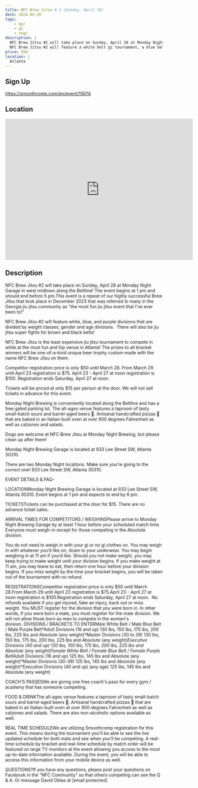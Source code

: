 ```yaml
---
title: NFC Brew Jitsu # 2 (Sunday, April 28)
date: 2024-04-28
tags:
    - Apr
    - gi 
    - nogi 
description: |
  NFC Brew Jitsu #2 will take place on Sunday, April 28 at Monday Night Garage in west midtown along the Beltline!
  NFC Brew Jitsu #2 will feature a white belt gi tournament, a blue belt gi tournament, a purple belt gi tournament along with jiu jitsu super fights! The event will be open to men and women
price: $50
location: |
  Atlanta
---
```

## Sign Up
https://smoothcomp.com/en/event/15674

## Location
<iframe src="https://www.google.com/maps/embed?pb=!1m18!1m12!1m3!1d12345.6789!2d-84.4169943!3d33.7289883!2m3!1f0!2f0!3f0!3m2!1i1024!2i768!4f13.1!3m3!1m2!1s0x0%3A0x0!2z33.7289883!5e0!3m2!1sen!2sus!4v1234567890" width="600" height="450" style="border:0;" allowfullscreen="" loading="lazy"></iframe>

## Description
NFC Brew Jitsu #2 will take place on Sunday, April 28 at Monday Night Garage in west midtown along the Beltline! The event begins at 1 pm and should end before 5 pm.This event is a repeat of our highly successful Brew Jitsu that took place in December 2023 that was referred to many in the Georgia jiu jitsu community as "the most fun jiu jitsu event that I've ever been to!"


NFC Brew Jitsu #2 will feature white, blue, and purple divisions that are divided by weight classes, gender and age divisions.  There will also be jiu jitsu super fights for brown and black belts! 


NFC Brew Jitsu is the least expensive jiu jitsu tournament to compete in while at the most fun and hip venue in Atlanta! The prizes to all bracket winners will be one-of-a-kind unique beer trophy custom made with the name NFC Brew Jitsu on them. 


Competitor registration price is only $50 until March 28. From March 29 until April 23 registration is $75. April 23 - April 27 at noon registration is $100. Registration ends Saturday, April 27 at noon.


Tickets will be priced at only $15 per person at the door. We will not sell tickets in advance for this event. 


Monday Night Brewing is conveniently located along the Beltline and has a free gated parking lot. The all-ages venue features a taproom of tasty small-batch sours and barrel-aged beers 🍺. Artisanal handcrafted pizzas 🍕 that are baked in an Italian-built oven at over 900 degrees Fahrenheit as well as calzones and salads. 


Dogs are welcome at NFC Brew Jitsu at Monday Night Brewing, but please clean up after them!


Monday Night Brewing Garage is located at 933 Lee Street SW, Atlanta 30310.  


There are two Monday Night locations. Make sure you're going to the correct one! 933 Lee Street SW, Atlanta 30310.


EVENT DETAILS & FAQ-


LOCATIONMonday Night Brewing Garage is located at 933 Lee Street SW, Atlanta 30310. Event begins at 1 pm and expects to end by 6 pm.


TICKETSTickets can be purchased at the door for $15. There are no advance ticket sales. 


ARRIVAL TIMES FOR COMPETITORS / WEIGHINSPlease arrive to Monday Night Brewing Garage by at least 1 hour before your scheduled match time.  Everyone must weigh-in except for those competing in the Absolute division. 


You do not need to weigh in with your gi or no gi clothes on. You may weigh in with whatever you’d like on, down to your underwear. You may begin weighing in at 11 am if you’d like. Should you not make weight, you may keep trying to make weight until your division begins. If you make weight at 11 am, you may leave to eat, then return one hour before your division begins. If you miss weight by the time your bracket begins, you will be taken out of the tournament with no refund.


REGISTRATIONSCompetitor registration price is only $50 until March 28.From March 29 until April 23 registration is $75.April 23 - April 27 at noon registration is $100.Registration ends Saturday, April 27 at noon.  No refunds available if you get injured, fake an injury, back out or miss weight. You MUST register for the division that you were born in. In other words, if you were born a male, you must register for the male division. We will not allow those born as men to compete in the women's division. DIVISIONS / BRACKETS TO ENTERMale White Belt / Male Blue Belt / Male Purple Belt*Adult Divisions (16 and up) 130 lbs, 150 lbs, 175 lbs, 200 lbs, 225 lbs and Absolute (any weight)*Master Divisions (30 to 39) 130 lbs, 150 lbs, 175 lbs, 200 lbs, 225 lbs and Absolute (any weight)*Executive Divisions (40 and up) 130 lbs, 150 lbs, 175 lbs, 200 lbs, 225 lbs and Absolute (any weight)Female White Belt / Female Blue Belt / Female Purple Belt*Adult Divisions (16 and up) 125 lbs, 145 lbs and Absolute (any weight)*Master Divisions (30-39) 125 lbs, 145 lbs and Absolute (any weight)*Executive Divisions (40 and up) (any age) 125 lbs, 145 lbs and Absolute (any weight)  


COACH'S PASSESWe are giving one free coach's pass for every gym / academy that has someone competing. 


FOOD & DRINKThe all-ages venue features a taproom of tasty small-batch sours and barrel-aged beers 🍺. Artisanal handcrafted pizzas 🍕 that are baked in an Italian-built oven at over 900 degrees Fahrenheit as well as calzones and salads. There are also non-alcoholic options available as well.  


REAL TIME SCHEDULEWe are utilizing Smoothcomp registration for this event. This means during the tournament you'll be able to see the live updated schedule for both mats and see when you'll be competing. A real-time schedule by bracket and real-time schedule by match order will be featured on large TV monitors at the event allowing you access to the most up-to-date information available. During the event, you will be able to access this information from your mobile device as well.


QUESTIONS?If you have any questions, please post your questions on Facebook in the "NFC Community" so that others competing can see the Q & A. Or message David Oblas at [email protected]